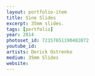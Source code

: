 ```yaml
---
layout: portfolio-item
title: Sine Slides
excerpt: 35mm slides.
tags: [portfolio]
year: 2014
photoset_id: 72157651190482872
youtube_id:
artists: Derick Ostrenko
medium: 35mm Slides
website:
---
```

